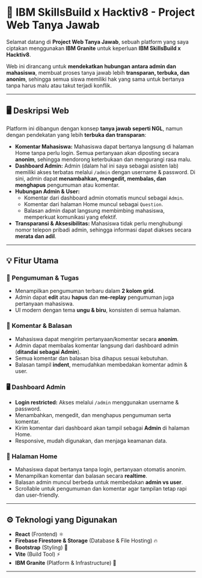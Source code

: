 # 🌟 IBM SkillsBuild x Hacktiv8 - Project Web Tanya Jawab

Selamat datang di **Project Web Tanya Jawab**, sebuah platform yang saya ciptakan menggunakan **IBM Granite** untuk keperluan **IBM SkillsBuild x Hacktiv8**.  

Web ini dirancang untuk **mendekatkan hubungan antara admin dan mahasiswa**, membuat proses tanya jawab lebih **transparan, terbuka, dan anonim**, sehingga semua siswa memiliki hak yang sama untuk bertanya tanpa harus malu atau takut terjadi konflik.

---

## 🖥 Deskripsi Web

Platform ini dibangun dengan konsep **tanya jawab seperti NGL**, namun dengan pendekatan yang lebih **terbuka dan transparan**:  

- **Komentar Mahasiswa:** Mahasiswa dapat bertanya langsung di halaman Home tanpa perlu login. Semua pertanyaan akan diposting secara **anonim**, sehingga mendorong keterbukaan dan mengurangi rasa malu.  
- **Dashboard Admin:** Admin (dalam hal ini saya sebagai asisten lab) memiliki akses terbatas melalui `/admin` dengan username & password. Di sini, admin dapat **menambahkan, mengedit, membalas, dan menghapus** pengumuman atau komentar.  
- **Hubungan Admin & User:**  
  - Komentar dari dashboard admin otomatis muncul sebagai `Admin`.  
  - Komentar dari halaman Home muncul sebagai `Question`.  
  - Balasan admin dapat langsung membimbing mahasiswa, memperkuat komunikasi yang efektif.  
- **Transparansi & Aksesibilitas:** Mahasiswa tidak perlu menghubungi nomor telepon pribadi admin, sehingga informasi dapat diakses secara **merata dan adil**.  

---

## 💡 Fitur Utama

### 📢 Pengumuman & Tugas
- Menampilkan pengumuman terbaru dalam **2 kolom grid**.    
- Admin dapat **edit** atau **hapus** dan **me-replay** pengumuman juga pertanyaan mahasiswa.  
- UI modern dengan tema **ungu & biru**, konsisten di semua halaman.  

### 💬 Komentar & Balasan
- Mahasiswa dapat mengirim pertanyaan/komentar secara **anonim**.  
- Admin dapat membalas komentar langsung dari dashboard admin (**ditandai sebagai Admin**).  
- Semua komentar dan balasan bisa dihapus sesuai kebutuhan.  
- Balasan tampil **indent**, memudahkan membedakan komentar admin & user.  

### 🖥 Dashboard Admin
- **Login restricted:** Akses melalui `/admin` menggunakan username & password.  
- Menambahkan, mengedit, dan menghapus pengumuman serta komentar.  
- Kirim komentar dari dashboard akan tampil sebagai **Admin** di halaman Home.  
- Responsive, mudah digunakan, dan menjaga keamanan data.  

### 📱 Halaman Home
- Mahasiswa dapat bertanya tanpa login, pertanyaan otomatis anonim.  
- Menampilkan komentar dan balasan secara **realtime**.  
- Balasan admin muncul berbeda untuk membedakan **admin vs user**.  
- Scrollable untuk pengumuman dan komentar agar tampilan tetap rapi dan user-friendly.  

---

## ⚙️ Teknologi yang Digunakan

- **React** (Frontend) ⚛️  
- **Firebase Firestore & Storage** (Database & File Hosting) 🔥  
- **Bootstrap** (Styling) 🎨  
- **Vite** (Build Tool) ⚡  
- **IBM Granite** (Platform & Infrastructure) 💼  

---
